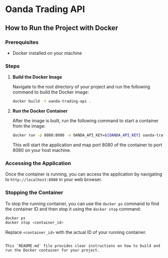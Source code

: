 # Oanda Trading API

## How to Run the Project with Docker

### Prerequisites

- Docker installed on your machine

### Steps

1. **Build the Docker Image**

   Navigate to the root directory of your project and run the following command to build the Docker image:

   ```bash
   docker build -t oanda-trading-api .
   ```

2. **Run the Docker Container**

   After the image is built, run the following command to start a container from the image:

   ```bash
   docker run -p 8080:8080 -e OANDA_API_KEY=${OANDA_API_KEY} oanda-trading-api
   ```

   This will start the application and map port 8080 of the container to port 8080 on your host machine.

### Accessing the Application

Once the container is running, you can access the application by navigating to `http://localhost:8080` in your web browser.

### Stopping the Container

To stop the running container, you can use the `docker ps` command to find the container ID and then stop it using the `docker stop` command:

```bash
docker ps
docker stop <container_id>
```

Replace `<container_id>` with the actual ID of your running container.
```

This `README.md` file provides clear instructions on how to build and run the Docker container for your project.